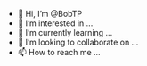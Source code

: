 - 👋 Hi, I’m @BobTP
- 👀 I’m interested in ...
- 🌱 I’m currently learning ...
- 💞️ I’m looking to collaborate on ...
- 📫 How to reach me ...

<!---
BobTP/BobTP is a ✨ special ✨ repository because its `README.md` (this file) appears on your GitHub profile.
You can click the Preview link to take a look at your changes.
--->
